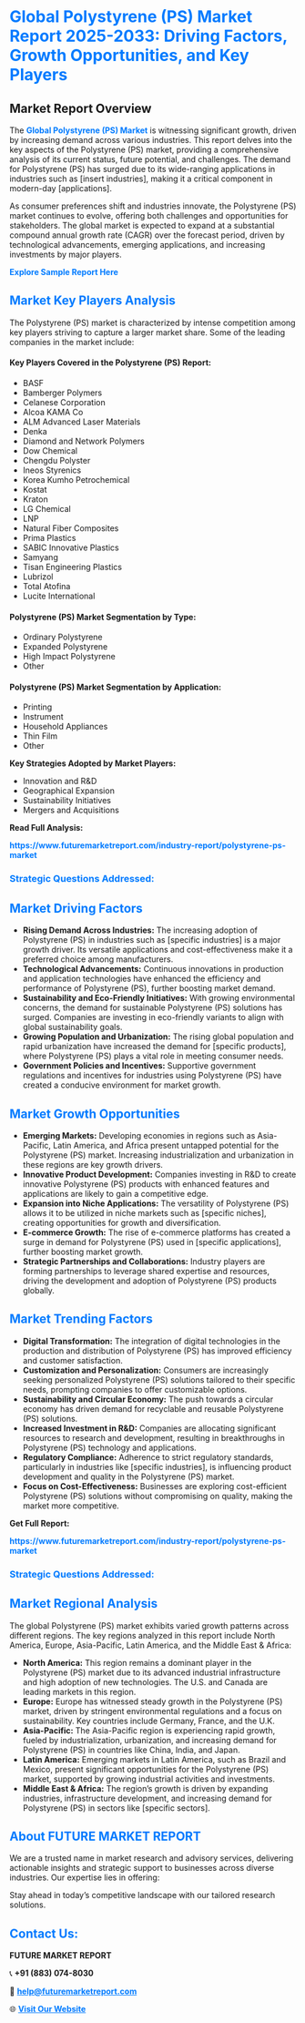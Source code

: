 <h1 style="color: #007BFF;">Global Polystyrene (PS) Market Report 2025-2033: Driving Factors, Growth Opportunities, and Key Players</h1>

<section id="overview">
<h2>Market Report Overview</h2>
<p>The <a href="https://www.futuremarketreport.com/industry-report/polystyrene-ps-market" style="color: #007BFF; text-decoration: none;"><strong>Global Polystyrene (PS) Market</strong></a> is witnessing significant growth, driven by increasing demand across various industries. This report delves into the key aspects of the Polystyrene (PS) market, providing a comprehensive analysis of its current status, future potential, and challenges. The demand for Polystyrene (PS) has surged due to its wide-ranging applications in industries such as [insert industries], making it a critical component in modern-day [applications].</p>
<p>As consumer preferences shift and industries innovate, the Polystyrene (PS) market continues to evolve, offering both challenges and opportunities for stakeholders. The global market is expected to expand at a substantial compound annual growth rate (CAGR) over the forecast period, driven by technological advancements, emerging applications, and increasing investments by major players.</p>
</section>

<section id="overview">
<p><a href="https://www.futuremarketreport.com/request-sample/reportId=104818" style="color: #007BFF; text-decoration: none;"><strong>Explore Sample Report Here</strong></a></p>
</section>

<section id="key-players">
<h2 style="color: #007BFF;">Market Key Players Analysis</h2>
<p>The Polystyrene (PS) market is characterized by intense competition among key players striving to capture a larger market share. Some of the leading companies in the market include:</p>
<h4>Key Players Covered in the Polystyrene (PS) Report:</h4>
<ul><li>BASF</li><li>Bamberger Polymers</li><li>Celanese Corporation</li><li>Alcoa KAMA Co</li><li>ALM Advanced Laser Materials</li><li>Denka</li><li>Diamond and Network Polymers</li><li>Dow Chemical</li><li>Chengdu Polyster</li><li>Ineos Styrenics</li><li>Korea Kumho Petrochemical</li><li>Kostat</li><li>Kraton</li><li>LG Chemical</li><li>LNP</li><li>Natural Fiber Composites</li><li>Prima Plastics</li><li>SABIC Innovative Plastics</li><li>Samyang</li><li>Tisan Engineering Plastics</li><li>Lubrizol</li><li>Total Atofina</li><li>Lucite International</li></ul>
<h4>Polystyrene (PS) Market Segmentation by Type:</h4>
<ul><li>Ordinary Polystyrene</li><li>Expanded Polystyrene</li><li>High Impact Polystyrene</li><li>Other</li></ul>

<h4>Polystyrene (PS) Market Segmentation by Application:</h4>
<ul><li>Printing</li><li>Instrument</li><li>Household Appliances</li><li>Thin Film</li><li>Other</li></ul>
<p><strong>Key Strategies Adopted by Market Players:</strong></p>
<ul>
<li>Innovation and R&D</li>
<li>Geographical Expansion</li>
<li>Sustainability Initiatives</li>
<li>Mergers and Acquisitions</li>
</ul>
</section>

<section>
<p><strong>Read Full Analysis: </strong></p><a href="https://www.futuremarketreport.com/industry-report/polystyrene-ps-market" style="color: #007BFF; text-decoration: none;"><strong>https://www.futuremarketreport.com/industry-report/polystyrene-ps-market</strong></a>
<h3 style="color: #007BFF;">Strategic Questions Addressed:</h3>
</section>

<section id="driving-factors">
<h2 style="color: #007BFF;">Market Driving Factors</h2>
<ul>
<li><strong>Rising Demand Across Industries:</strong> The increasing adoption of Polystyrene (PS) in industries such as [specific industries] is a major growth driver. Its versatile applications and cost-effectiveness make it a preferred choice among manufacturers.</li>
<li><strong>Technological Advancements:</strong> Continuous innovations in production and application technologies have enhanced the efficiency and performance of Polystyrene (PS), further boosting market demand.</li>
<li><strong>Sustainability and Eco-Friendly Initiatives:</strong> With growing environmental concerns, the demand for sustainable Polystyrene (PS) solutions has surged. Companies are investing in eco-friendly variants to align with global sustainability goals.</li>
<li><strong>Growing Population and Urbanization:</strong> The rising global population and rapid urbanization have increased the demand for [specific products], where Polystyrene (PS) plays a vital role in meeting consumer needs.</li>
<li><strong>Government Policies and Incentives:</strong> Supportive government regulations and incentives for industries using Polystyrene (PS) have created a conducive environment for market growth.</li>
</ul>
</section>

<section id="growth-opportunities">
<h2 style="color: #007BFF;">Market Growth Opportunities</h2>
<ul>
<li><strong>Emerging Markets:</strong> Developing economies in regions such as Asia-Pacific, Latin America, and Africa present untapped potential for the Polystyrene (PS) market. Increasing industrialization and urbanization in these regions are key growth drivers.</li>
<li><strong>Innovative Product Development:</strong> Companies investing in R&D to create innovative Polystyrene (PS) products with enhanced features and applications are likely to gain a competitive edge.</li>
<li><strong>Expansion into Niche Applications:</strong> The versatility of Polystyrene (PS) allows it to be utilized in niche markets such as [specific niches], creating opportunities for growth and diversification.</li>
<li><strong>E-commerce Growth:</strong> The rise of e-commerce platforms has created a surge in demand for Polystyrene (PS) used in [specific applications], further boosting market growth.</li>
<li><strong>Strategic Partnerships and Collaborations:</strong> Industry players are forming partnerships to leverage shared expertise and resources, driving the development and adoption of Polystyrene (PS) products globally.</li>
</ul>
</section>

<section id="trending-factors">
<h2 style="color: #007BFF;">Market Trending Factors</h2>
<ul>
<li><strong>Digital Transformation:</strong> The integration of digital technologies in the production and distribution of Polystyrene (PS) has improved efficiency and customer satisfaction.</li>
<li><strong>Customization and Personalization:</strong> Consumers are increasingly seeking personalized Polystyrene (PS) solutions tailored to their specific needs, prompting companies to offer customizable options.</li>
<li><strong>Sustainability and Circular Economy:</strong> The push towards a circular economy has driven demand for recyclable and reusable Polystyrene (PS) solutions.</li>
<li><strong>Increased Investment in R&D:</strong> Companies are allocating significant resources to research and development, resulting in breakthroughs in Polystyrene (PS) technology and applications.</li>
<li><strong>Regulatory Compliance:</strong> Adherence to strict regulatory standards, particularly in industries like [specific industries], is influencing product development and quality in the Polystyrene (PS) market.</li>
<li><strong>Focus on Cost-Effectiveness:</strong> Businesses are exploring cost-efficient Polystyrene (PS) solutions without compromising on quality, making the market more competitive.</li>
</ul>
</section>

<section>
<p><strong>Get Full Report: </strong></p><a href="https://www.futuremarketreport.com/industry-report/polystyrene-ps-market" style="color: #007BFF; text-decoration: none;"><strong>https://www.futuremarketreport.com/industry-report/polystyrene-ps-market</strong></a>
<h3 style="color: #007BFF;">Strategic Questions Addressed:</h3>
</section>


<section id="regional-analysis">
<h2 style="color: #007BFF;">Market Regional Analysis</h2>
<p>The global Polystyrene (PS) market exhibits varied growth patterns across different regions. The key regions analyzed in this report include North America, Europe, Asia-Pacific, Latin America, and the Middle East & Africa:</p>
<ul>
<li><strong>North America:</strong> This region remains a dominant player in the Polystyrene (PS) market due to its advanced industrial infrastructure and high adoption of new technologies. The U.S. and Canada are leading markets in this region.</li>
<li><strong>Europe:</strong> Europe has witnessed steady growth in the Polystyrene (PS) market, driven by stringent environmental regulations and a focus on sustainability. Key countries include Germany, France, and the U.K.</li>
<li><strong>Asia-Pacific:</strong> The Asia-Pacific region is experiencing rapid growth, fueled by industrialization, urbanization, and increasing demand for Polystyrene (PS) in countries like China, India, and Japan.</li>
<li><strong>Latin America:</strong> Emerging markets in Latin America, such as Brazil and Mexico, present significant opportunities for the Polystyrene (PS) market, supported by growing industrial activities and investments.</li>
<li><strong>Middle East & Africa:</strong> The region’s growth is driven by expanding industries, infrastructure development, and increasing demand for Polystyrene (PS) in sectors like [specific sectors].</li>
</ul>
</section>

<footer>
<h2 style="color: #007BFF;">About FUTURE MARKET REPORT</h2>
<p>We are a trusted name in market research and advisory services, delivering actionable insights and strategic support to businesses across diverse industries. Our expertise lies in offering:</p>

<p>Stay ahead in today’s competitive landscape with our tailored research solutions.</p>

<h2 style="color: #007BFF;">Contact Us:</h2>
<p><strong>FUTURE MARKET REPORT</strong></p>
<p>📞 <strong>+91 (883) 074-8030</strong></p>
<p>📧 <strong><a href="mailto:help@futuremarketreport.com" style="color: #007BFF;">help@futuremarketreport.com</a></strong></p>
<p>🌐 <strong><a href="https://www.futuremarketreport.com/" style="color: #007BFF;">Visit Our Website</a></strong></p>
</footer>
